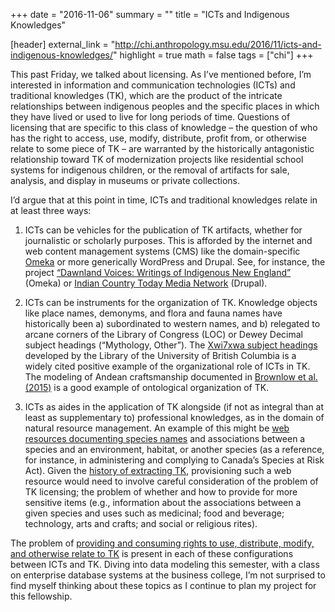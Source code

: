 +++
date = "2016-11-06"
summary = ""
title = "ICTs and Indigenous Knowledges"

[header]
  external_link = "http://chi.anthropology.msu.edu/2016/11/icts-and-indigenous-knowledges/"
  highlight = true
  math = false
  tags = ["chi"]
+++

This past Friday, we talked about licensing. As I’ve mentioned before, I’m interested in information and communication technologies (ICTs) and traditional knowledges (TK), which are the product of the intricate relationships between indigenous peoples and the specific places in which they have lived or used to live for long periods of time. Questions of licensing that are specific to this class of knowledge – the question of who has the right to access, use, modify, distribute, profit from, or otherwise relate to some piece of TK – are warranted by the historically antagonistic relationship toward TK of modernization projects like residential school systems for indigenous children, or the removal of artifacts for sale, analysis, and display in museums or private collections.

I’d argue that at this point in time, ICTs and traditional knowledges relate in at least three ways:

 1. ICTs can be vehicles for the publication of TK artifacts, whether for journalistic or scholarly purposes. This is afforded by the internet and web content management systems (CMS) like the domain-specific [Omeka](http://omeka.org/) or more generically WordPress and Drupal. See, for instance, the project [“Dawnland Voices: Writings of Indigenous New England”](http://indigenousnewengland.com/geolocation/map/browse) (Omeka) or [Indian Country Today Media Network](http://indiancountrytodaymedianetwork.com/) (Drupal).

 2. ICTs can be instruments for the organization of TK. Knowledge objects like place names, demonyms, and flora and fauna names have historically been a) subordinated to western names, and b) relegated to arcane corners of the Library of Congress (LOC) or Dewey Decimal subject headings (“Mythology, Other”). The [Xwi7xwa subject headings](http://xwi7xwa.library.ubc.ca/) developed by the Library of the University of British Columbia is a widely cited positive example of the organizational role of ICTs in TK. The modeling of Andean craftsmanship documented in [Brownlow et al. (2015)](http://dl.acm.org/citation.cfm?doid=2700427) is a good example of ontological organization of TK.

 3. ICTs as aides in the application of TK alongside (if not as integral than at least as supplementary to) professional knowledges, as in the domain of natural resource management. An example of this might be [web resources documenting species names](http://www.mikmawconservation.ca/sar-database/) and associations between a species and an environment, habitat, or another species (as a reference, for instance, in administering and complying to Canada’s Species at Risk Act). Given the [history of extracting TK](http://www.hup.harvard.edu/catalog.php?isbn=9780674025684), provisioning such a web resource would need to involve careful consideration of the problem of TK licensing; the problem of whether and how to provide for more sensitive items (e.g., information about the associations between a given species and uses such as medicinal; food and beverage; technology, arts and crafts; and social or religious rites).
 
The problem of [providing and consuming rights to use, distribute, modify, and otherwise relate to TK](http://www.sfu.ca/ipinch/project-components/community-based-initiatives/special-initiative-traditional-knowledge-licensing-an/) is present in each of these configurations between ICTs and TK. Diving into data modeling this semester, with a class on enterprise database systems at the business college, I’m not surprised to find myself thinking about these topics as I continue to plan my project for this fellowship.
